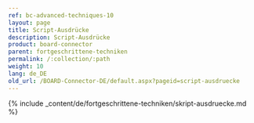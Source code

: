 ```yaml
---
ref: bc-advanced-techniques-10
layout: page
title: Script-Ausdrücke
description: Script-Ausdrücke
product: board-connector
parent: fortgeschrittene-techniken
permalink: /:collection/:path
weight: 10
lang: de_DE
old_url: /BOARD-Connector-DE/default.aspx?pageid=script-ausdruecke
---
```

{% include _content/de/fortgeschrittene-techniken/skript-ausdruecke.md %}
